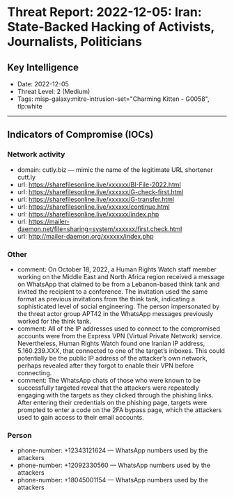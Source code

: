 # Threat Report: 2022-12-05: Iran: State-Backed Hacking of Activists, Journalists, Politicians


## Key Intelligence
* Date: 2022-12-05
* Threat Level: 2 (Medium)
* Tags: misp-galaxy:mitre-intrusion-set="Charming Kitten - G0058", tlp:white

---

## Indicators of Compromise (IOCs)
### Network activity
* domain: cutly.biz — mimic the name of the legitimate URL shortener cutt.ly
* url: https://sharefilesonline.live/xxxxxx/BI-File-2022.html
* url: https://sharefilesonline.live/xxxxxx/G-check-first.html
* url: https://sharefilesonline.live/xxxxxx/G-transfer.html
* url: https://sharefilesonline.live/xxxxxx/continue.html
* url: https://sharefilesonline.live/xxxxxx/index.php
* url: https://mailer-daemon.net/file=sharing=system/xxxxxx/first.check.html
* url: http://mailer-daemon.org/xxxxxx/index.php

### Other
* comment: On October 18, 2022, a Human Rights Watch staff member working on the Middle East and North Africa region received a message on WhatsApp that claimed to be from a Lebanon-based think tank and invited the recipient to a conference. The invitation used the same format as previous invitations from the think tank, indicating a sophisticated level of social engineering. The person impersonated by the threat actor group APT42 in the WhatsApp messages previously worked for the think tank.
* comment: All of the IP addresses used to connect to the compromised accounts were from the Express VPN (Virtual Private Network) service. Nevertheless, Human Rights Watch found one Iranian IP address, 5.160.239.XXX, that connected to one of the target’s inboxes. This could potentially be the public IP address of the attacker’s own network, perhaps revealed after they forgot to enable their VPN before connecting.
* comment: The WhatsApp chats of those who were known to be successfully targeted reveal that the attackers were repeatedly engaging with the targets as they clicked through the phishing links. After entering their credentials on the phishing page, targets were prompted to enter a code on the 2FA bypass page, which the attackers used to gain access to their email accounts.

### Person
* phone-number: +12343121624 — WhatsApp numbers used by the attackers
* phone-number: +12092330560 — WhatsApp numbers used by the attackers
* phone-number: +18045001154 — WhatsApp numbers used by the attackers
